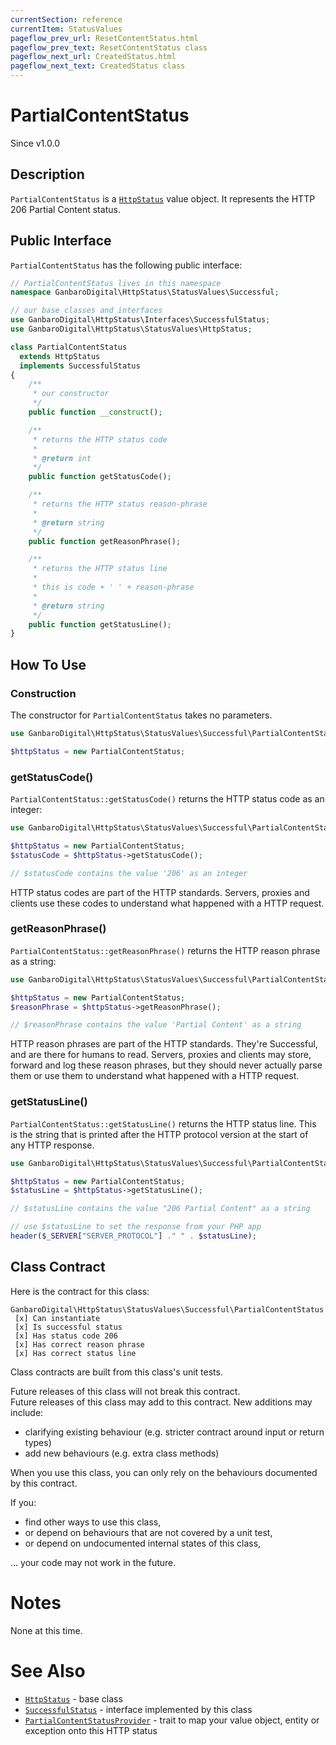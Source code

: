 ```yaml
---
currentSection: reference
currentItem: StatusValues
pageflow_prev_url: ResetContentStatus.html
pageflow_prev_text: ResetContentStatus class
pageflow_next_url: CreatedStatus.html
pageflow_next_text: CreatedStatus class
---
```


# PartialContentStatus

<div class="callout info">
Since v1.0.0
</div>

## Description

`PartialContentStatus` is a [`HttpStatus`](HttpStatus.html) value object. It represents the HTTP 206 Partial Content status.

## Public Interface

`PartialContentStatus` has the following public interface:

```php
// PartialContentStatus lives in this namespace
namespace GanbaroDigital\HttpStatus\StatusValues\Successful;

// our base classes and interfaces
use GanbaroDigital\HttpStatus\Interfaces\SuccessfulStatus;
use GanbaroDigital\HttpStatus\StatusValues\HttpStatus;

class PartialContentStatus
  extends HttpStatus
  implements SuccessfulStatus
{
    /**
     * our constructor
     */
    public function __construct();

    /**
     * returns the HTTP status code
     *
     * @return int
     */
    public function getStatusCode();

    /**
     * returns the HTTP status reason-phrase
     *
     * @return string
     */
    public function getReasonPhrase();

    /**
     * returns the HTTP status line
     *
     * this is code + ' ' + reason-phrase
     *
     * @return string
     */
    public function getStatusLine();
}
```

## How To Use

### Construction

The constructor for `PartialContentStatus` takes no parameters.

```php
use GanbaroDigital\HttpStatus\StatusValues\Successful\PartialContentStatus;

$httpStatus = new PartialContentStatus;
```

### getStatusCode()

`PartialContentStatus::getStatusCode()` returns the HTTP status code as an integer:

```php
use GanbaroDigital\HttpStatus\StatusValues\Successful\PartialContentStatus;

$httpStatus = new PartialContentStatus;
$statusCode = $httpStatus->getStatusCode();

// $statusCode contains the value '206' as an integer
```

HTTP status codes are part of the HTTP standards. Servers, proxies and clients use these codes to understand what happened with a HTTP request.

### getReasonPhrase()

`PartialContentStatus::getReasonPhrase()` returns the HTTP reason phrase as a string:

```php
use GanbaroDigital\HttpStatus\StatusValues\Successful\PartialContentStatus;

$httpStatus = new PartialContentStatus;
$reasonPhrase = $httpStatus->getReasonPhrase();

// $reasonPhrase contains the value 'Partial Content' as a string
```

HTTP reason phrases are part of the HTTP standards. They're Successful, and are there for humans to read. Servers, proxies and clients may store, forward and log these reason phrases, but they should never actually parse them or use them to understand what happened with a HTTP request.

### getStatusLine()

`PartialContentStatus::getStatusLine()` returns the HTTP status line. This is the string that is printed after the HTTP protocol version at the start of any HTTP response.

```php
use GanbaroDigital\HttpStatus\StatusValues\Successful\PartialContentStatus;

$httpStatus = new PartialContentStatus;
$statusLine = $httpStatus->getStatusLine();

// $statusLine contains the value "206 Partial Content" as a string

// use $statusLine to set the response from your PHP app
header($_SERVER["SERVER_PROTOCOL"] ." " . $statusLine);
```

## Class Contract

Here is the contract for this class:

    GanbaroDigital\HttpStatus\StatusValues\Successful\PartialContentStatus
     [x] Can instantiate
     [x] Is successful status
     [x] Has status code 206
     [x] Has correct reason phrase
     [x] Has correct status line

Class contracts are built from this class's unit tests.

<div class="callout success">
Future releases of this class will not break this contract.
</div>

<div class="callout info" markdown="1">
Future releases of this class may add to this contract. New additions may include:

* clarifying existing behaviour (e.g. stricter contract around input or return types)
* add new behaviours (e.g. extra class methods)
</div>

<div class="callout warning" markdown="1">
When you use this class, you can only rely on the behaviours documented by this contract.

If you:

* find other ways to use this class,
* or depend on behaviours that are not covered by a unit test,
* or depend on undocumented internal states of this class,

... your code may not work in the future.
</div>

# Notes

None at this time.

# See Also

* [`HttpStatus`](HttpStatus.html) - base class
* [`SuccessfulStatus`](SuccessfulStatus.html) - interface implemented by this class
* [`PartialContentStatusProvider`](../StatusProviders/PartialContentStatusProvider.html) - trait to map your value object, entity or exception onto this HTTP status
